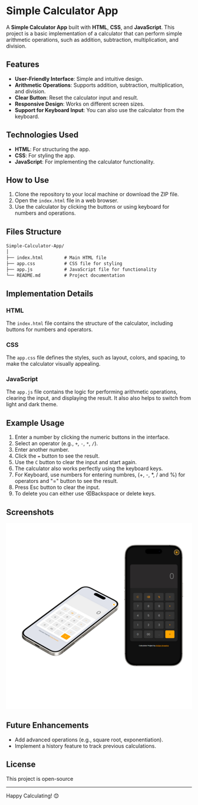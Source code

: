 # Simple Calculator App

A **Simple Calculator App** built with **HTML**, **CSS**, and **JavaScript**. This project is a basic implementation of a calculator that can perform simple arithmetic operations, such as addition, subtraction, multiplication, and division.

## Features

- **User-Friendly Interface**: Simple and intuitive design.
- **Arithmetic Operations**: Supports addition, subtraction, multiplication, and division.
- **Clear Button**: Reset the calculator input and result.
- **Responsive Design**: Works on different screen sizes.
- **Support for Keyboard Input**: You can also use the calculator from the keyboard.

## Technologies Used

- **HTML**: For structuring the app.
- **CSS**: For styling the app.
- **JavaScript**: For implementing the calculator functionality.

## How to Use

1. Clone the repository to your local machine or download the ZIP file.
2. Open the `index.html` file in a web browser.
3. Use the calculator by clicking the buttons or using keyboard for numbers and operations.

## Files Structure

```
Simple-Calculator-App/
│
├── index.html        # Main HTML file
├── app.css           # CSS file for styling
├── app.js            # JavaScript file for functionality
└── README.md         # Project documentation
```

## Implementation Details

### HTML
The `index.html` file contains the structure of the calculator, including buttons for numbers and operators.

### CSS
The `app.css` file defines the styles, such as layout, colors, and spacing, to make the calculator visually appealing.

### JavaScript
The `app.js` file contains the logic for performing arithmetic operations, clearing the input, and displaying the result. It also also helps to switch from light and dark theme.

## Example Usage

1. Enter a number by clicking the numeric buttons in the interface.
2. Select an operator (e.g., `+`, `-`, `*`, `/`).
3. Enter another number.
4. Click the `=` button to see the result.
5. Use the `C` button to clear the input and start again.
6. The calculator also works perfectly using the keyboard keys.
7. For Keyboard, use numbers for entering numbres, (+, -, *, / and %) for operators and "=" button to see the result.
8. Press Esc button to clear the input.
9. To delete you can either use ⌫Backspace or delete keys.

## Screenshots

![Calculator Screenshot](https://github.com/cizzan/JS-CalculatorApp/blob/master/Untitled%20design.png?raw=true)

## Future Enhancements

- Add advanced operations (e.g., square root, exponentiation).
- Implement a history feature to track previous calculations.


## License

This project is open-source 

---

Happy Calculating! 😊

